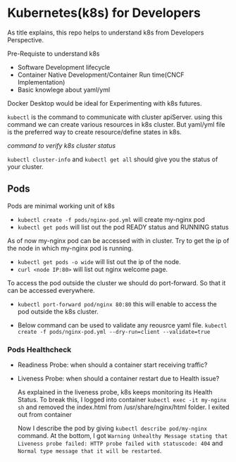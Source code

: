 # Kubernetes(k8s) for Developers

As title explains, this repo helps to understand k8s from Developers Perspective.

Pre-Requiste to understand k8s
  - Software Development lifecycle
  - Container Native Development/Container Run time(CNCF Implementation)
  - Basic knowlege about yaml/yml

Docker Desktop would be ideal for Experimenting with k8s futures.

`kubectl` is the command to communicate with cluster apiServer. using this command we can create various resources in k8s cluster. But yaml/yml file is the preferred way to create resource/define states in k8s.

*command to verify k8s cluster status*

`kubectl cluster-info` and 
`kubectl get all` should give you the status of your cluster.

## Pods
  Pods are minimal working unit of k8s
  - `kubectl create -f pods/nginx-pod.yml` will create my-nginx pod
  - `kubectl get pods` will list out the pod READY status and RUNNING status

  As of now my-nginx pod can be accessed with in cluster. Try to get the ip of the node in which my-nginx pod is running.
  - `kubectl get pods -o wide` will list out the ip of the node.
  - `curl <node IP:80>` will list out nginx welcome page.

  To access the pod outside the cluster we should do port-forward. So that it can be accessed everywhere.
  - `kubectl port-forward pod/nginx 80:80` this will enable to access the pod outside the k8s cluster.

  - Below command can be used to validate any reousrce yaml file.
  `kubectl create -f pods/nginx-pod.yml --dry-run=client --validate=true`

### Pods Healthcheck
  - Readiness Probe: when should a container start receiving traffic?
  - Liveness Probe: when should a container restart due to Health issue?

    As explained in the liveness probe, k8s keeps monitoring its Health Status. To break this, I logged into container `kubectl exec -it my-nginx sh` and removed the index.html from /usr/share/nginx/html folder. I exited out from container

    Now I describe the pod by giving `kubectl describe pod/my-nginx` command. At the bottom, I got `Warning Unhealthy Message stating that Liveness probe failed: HTTP probe failed with statuscode: 404` and `Normal type message that it will be restarted`.


